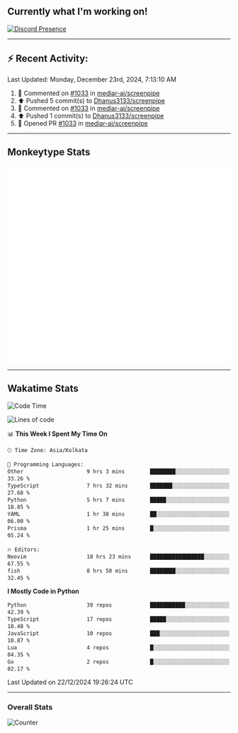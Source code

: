 ## Currently what I'm working on!
[![Discord Presence](https://lanyard.cnrad.dev/api/534981034400284712)](https://discord.com/users/534981034400284712)

---

## :zap: Recent Activity:
<!--RECENT_ACTIVITY:last_update-->
Last Updated: Monday, December 23rd, 2024, 7:13:10 AM
<!--RECENT_ACTIVITY:last_update_end-->
<!--RECENT_ACTIVITY:start-->
1. 💬 Commented on [#1033](https://github.com/mediar-ai/screenpipe/pull/1033#issuecomment-2558499625) in [mediar-ai/screenpipe](https://github.com/mediar-ai/screenpipe)<br>
2. ⬆️ Pushed 5 commit(s) to [Dhanus3133/screenpipe](https://github.com/Dhanus3133/screenpipe)<br>
3. 💬 Commented on [#1033](https://github.com/mediar-ai/screenpipe/pull/1033#issuecomment-2558448100) in [mediar-ai/screenpipe](https://github.com/mediar-ai/screenpipe)<br>
4. ⬆️ Pushed 1 commit(s) to [Dhanus3133/screenpipe](https://github.com/Dhanus3133/screenpipe)<br>
5. 💪 Opened PR [#1033](https://github.com/mediar-ai/screenpipe/pull/1033) in [mediar-ai/screenpipe](https://github.com/mediar-ai/screenpipe)<br>
<!--RECENT_ACTIVITY:end-->

---

## Monkeytype Stats
<a href="https://monkeytype.com/profile/dhanus">
  <img src="https://raw.githubusercontent.com/Dhanus3133/Dhanus3133/monkeytype/monkeytype-lb.svg" alt="Monkeytype Profile" />
</a>

---

## Wakatime Stats
<!--START_SECTION:waka-->
![Code Time](http://img.shields.io/badge/Code%20Time-2%2C457%20hrs%2033%20mins-blue)

![Lines of code](https://img.shields.io/badge/From%20Hello%20World%20I%27ve%20Written-5.9%20million%20lines%20of%20code-blue)

📊 **This Week I Spent My Time On** 

```text
🕑︎ Time Zone: Asia/Kolkata

💬 Programming Languages: 
Other                    9 hrs 3 mins        ████████░░░░░░░░░░░░░░░░░   33.26 % 
TypeScript               7 hrs 32 mins       ███████░░░░░░░░░░░░░░░░░░   27.68 % 
Python                   5 hrs 7 mins        █████░░░░░░░░░░░░░░░░░░░░   18.85 % 
YAML                     1 hr 38 mins        ██░░░░░░░░░░░░░░░░░░░░░░░   06.00 % 
Prisma                   1 hr 25 mins        █░░░░░░░░░░░░░░░░░░░░░░░░   05.24 % 

🔥 Editors: 
Neovim                   18 hrs 23 mins      █████████████████░░░░░░░░   67.55 % 
fish                     8 hrs 50 mins       ████████░░░░░░░░░░░░░░░░░   32.45 % 
```

**I Mostly Code in Python** 

```text
Python                   39 repos            ███████████░░░░░░░░░░░░░░   42.39 % 
TypeScript               17 repos            █████░░░░░░░░░░░░░░░░░░░░   18.48 % 
JavaScript               10 repos            ███░░░░░░░░░░░░░░░░░░░░░░   10.87 % 
Lua                      4 repos             █░░░░░░░░░░░░░░░░░░░░░░░░   04.35 % 
Go                       2 repos             █░░░░░░░░░░░░░░░░░░░░░░░░   02.17 % 
```




 Last Updated on 22/12/2024 19:26:24 UTC
<!--END_SECTION:waka-->
---

### Overall Stats

<img src="https://moe-counter.glitch.me/get/@Dhanus3133?theme=asoul" alt="Counter" />
